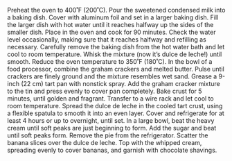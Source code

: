 Preheat the oven to 400˚F (200˚C).
Pour the sweetened condensed milk into a baking dish. Cover with aluminum foil and set in a larger baking dish. Fill the larger dish with hot water until it reaches halfway up the sides of the smaller dish.
Place in the oven and cook for 90 minutes. Check the water level occasionally, making sure that it reaches halfway and refilling as necessary.
Carefully remove the baking dish from the hot water bath and let cool to room temperature. Whisk the mixture (now it’s dulce de leche!) until smooth.
Reduce the oven temperature to 350˚F (180˚C).
In the bowl of a food processor, combine the graham crackers and melted butter. Pulse until crackers are finely ground and the mixture resembles wet sand.
Grease a 9-inch (22 cm) tart pan with nonstick spray. Add the graham cracker mixture to the tin and press evenly to cover pan completely.
Bake crust for 5 minutes, until golden and fragrant. Transfer to a wire rack and let cool to room temperature.
Spread the dulce de leche in the cooled tart crust, using a flexible spatula to smooth it into an even layer. Cover and refrigerate for at least 4 hours or up to overnight, until set.
In a large bowl, beat the heavy cream until soft peaks are just beginning to form. Add the sugar and beat until soft peaks form.
Remove the pie from the refrigerator. Scatter the banana slices over the dulce de leche. Top with the whipped cream, spreading evenly to cover bananas, and garnish with chocolate shavings.
